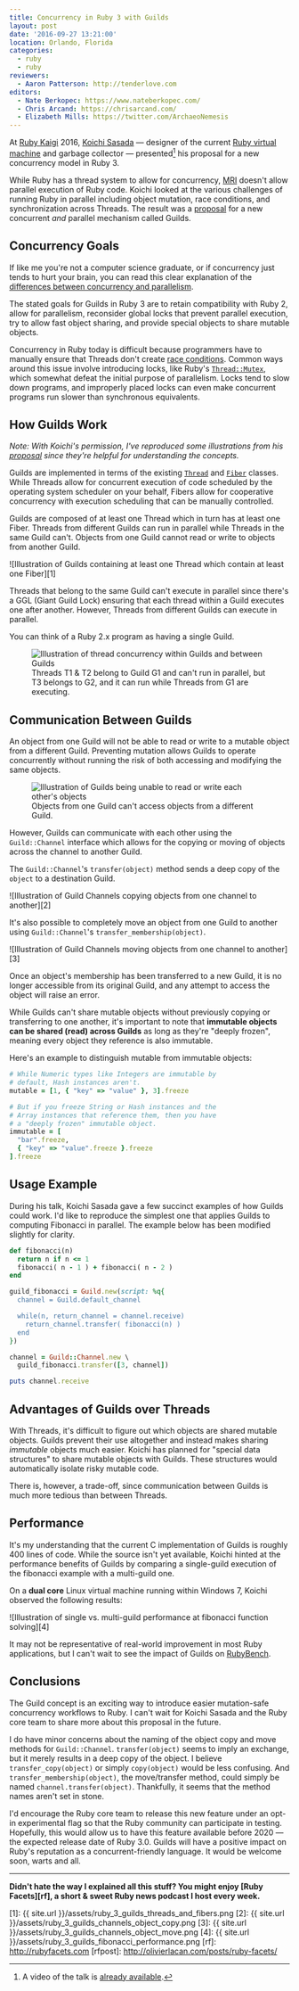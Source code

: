 ```yaml
---
title: Concurrency in Ruby 3 with Guilds
layout: post
date: '2016-09-27 13:21:00'
location: Orlando, Florida
categories:
  - ruby
  - ruby
reviewers:
  - Aaron Patterson: http://tenderlove.com
editors:
  - Nate Berkopec: https://www.nateberkopec.com/
  - Chris Arcand: https://chrisarcand.com/
  - Elizabeth Mills: https://twitter.com/ArchaeoNemesis
---
```


At [Ruby Kaigi][kaigi] 2016, [Koichi Sasada][koichi] — designer of the current
[Ruby virtual machine][yarv] and garbage collector — presented[^1] his
proposal for a new concurrency model in Ruby 3.

While Ruby has a thread system to allow for concurrency, [MRI][mri] doesn't
allow parallel execution of Ruby code. Koichi looked at the various challenges
of running Ruby in parallel including object mutation, race conditions, and
synchronization across Threads. The result was a [proposal][proposal] for a new
concurrent *and* parallel mechanism called Guilds.

## Concurrency Goals

If like me you're not a computer science graduate, or if concurrency just tends
to hurt your brain, you can read this clear explanation of the [differences
between concurrency and parallelism][paracurrent].

The stated goals for Guilds in Ruby 3 are to retain compatibility with Ruby 2,
allow for parallelism, reconsider global locks that prevent parallel execution,
try to allow fast object sharing, and provide special objects to share
mutable objects.

Concurrency in Ruby today is difficult because programmers have to manually
ensure that Threads don't create [race conditions][race-condition]. Common ways
around this issue involve introducing locks, like Ruby's
[`Thread::Mutex`][mutex], which somewhat defeat the initial purpose of
parallelism. Locks tend to slow down programs, and improperly placed locks can
even make concurrent programs run slower than synchronous equivalents.

## How Guilds Work

*Note: With Koichi's permission, I've reproduced some illustrations from his
[proposal][proposal] since they're helpful for understanding the concepts.*

Guilds are implemented in terms of the existing [`Thread`][thread] and
[`Fiber`][fiber] classes. While Threads allow for concurrent execution of code
scheduled by the operating system scheduler on your behalf, Fibers allow for
cooperative concurrency with execution scheduling that can be manually
controlled.

Guilds are composed of at least one Thread which in turn has at least one Fiber.
Threads from different Guilds can run in parallel while Threads in the same
Guild can't. Objects from one Guild cannot read or write to objects from another
Guild.

![Illustration of Guilds containing at least one Thread which contain at least
one Fiber][1]

Threads that belong to the same Guild can't execute in parallel since there's
a GGL (Giant Guild Lock) ensuring that each thread within a Guild executes one
after another. However, Threads from different Guilds can execute in parallel.

You can think of a Ruby 2.x program as having a single Guild.

<figure>
  <img src="{{ site.url }}/assets/ruby_3_guilds_concurrency.png" alt="Illustration of thread concurrency within Guilds and between Guilds">
  <figcaption>
    Threads T1 & T2 belong to Guild G1 and can't run in parallel, but T3 belongs
    to G2, and it can run while Threads from G1 are executing.
  </figcaption>
</figure>

## Communication Between Guilds

An object from one Guild will not be able to read or write to a mutable object
from a different Guild. Preventing mutation allows Guilds to operate concurrently
without running the risk of both accessing and modifying the same objects.

<figure>
  <img src="{{ site.url }}/assets/ruby_3_guilds_object_access_restrictions.png" alt="Illustration of Guilds being unable to read or write each other's objects">
  <figcaption>
    Objects from one Guild can't access objects from a different Guild.
  </figcaption>
</figure>

However, Guilds can communicate with each other using the `Guild::Channel`
interface which allows for the copying or moving of objects across the channel
to another Guild.

The `Guild::Channel`'s `transfer(object)` method sends a deep copy of the `object` to
a destination Guild.

![Illustration of Guild Channels copying objects from one channel to another][2]

It's also possible to completely move an object from one Guild to another using
`Guild::Channel`'s `transfer_membership(object)`.

![Illustration of Guild Channels moving objects from one channel to another][3]

Once an object's membership has been transferred to a new Guild, it is no longer
accessible from its original Guild, and any attempt to access the object will
raise an error.

While Guilds can't share mutable objects without previously copying or
transferring to one another, it's important to note that **immutable objects can
be shared (read) across Guilds** as long as they're "deeply frozen", meaning
every object they reference is also immutable.

Here's an example to distinguish mutable from immutable objects:

```ruby
# While Numeric types like Integers are immutable by
# default, Hash instances aren't.
mutable = [1, { "key" => "value" }, 3].freeze
```

```ruby
# But if you freeze String or Hash instances and the
# Array instances that reference them, then you have
# a "deeply frozen" immutable object.
immutable = [
  "bar".freeze,
  { "key" => "value".freeze }.freeze
].freeze
```

## Usage Example

During his talk, Koichi Sasada gave a few succinct examples of how Guilds could
work. I'd like to reproduce the simplest one that applies Guilds to computing
Fibonacci in parallel. The example below has been modified slightly for clarity.

```ruby
def fibonacci(n)
  return n if n <= 1
  fibonacci( n - 1 ) + fibonacci( n - 2 )
end

guild_fibonacci = Guild.new(script: %q{
  channel = Guild.default_channel

  while(n, return_channel = channel.receive)
    return_channel.transfer( fibonacci(n) )
  end
})

channel = Guild::Channel.new \
  guild_fibonacci.transfer([3, channel])

puts channel.receive
```

## Advantages of Guilds over Threads

With Threads, it's difficult to figure out which objects are shared mutable
objects. Guilds prevent their use altogether and instead makes sharing
*immutable* objects much easier. Koichi has planned for "special data
structures" to share mutable objects with Guilds. These structures would
automatically isolate risky mutable code.

There is, however, a trade-off, since communication between Guilds is much more
tedious than between Threads.

## Performance

It's my understanding that the current C implementation of Guilds is roughly 400
lines of code. While the source isn't yet available, Koichi hinted at the
performance benefits of Guilds by comparing a single-guild execution of the
fibonacci example with a multi-guild one.

On a **dual core** Linux virtual machine running within Windows 7, Koichi
observed the following results:

![Illustration of single vs. multi-guild performance at fibonacci function solving][4]

It may not be representative of real-world improvement in most Ruby
applications, but I can't wait to see the impact of Guilds on
[RubyBench][rubybench].

## Conclusions

The Guild concept is an exciting way to introduce easier mutation-safe
concurrency workflows to Ruby. I can't wait for Koichi Sasada and the Ruby core
team to share more about this proposal in the future.

I do have minor concerns about the naming of the object copy and move methods
for `Guild::Channel`. `transfer(object)` seems to imply an exchange, but it
merely results in a deep copy of the object. I believe `transfer_copy(object)`
or simply `copy(object)` would be less confusing. And
`transfer_membership(object)`, the move/transfer method, could simply be named
`channel.transfer(object)`. Thankfully, it seems that the method names
aren't set in stone.

I'd encourage the Ruby core team to release this new feature under an opt-in
experimental flag so that the Ruby community can participate in testing.
Hopefully, this would allow us to have this feature available before 2020 — the
expected release date of Ruby 3.0. Guilds will have a positive impact on Ruby's
reputation as a concurrent-friendly language. It would be welcome soon, warts
and all.

---
**Didn't hate the way I explained all this stuff? You might enjoy
[Ruby Facets][rf], a short &amp; sweet Ruby news podcast I host every week.**

[^1]: A video of the talk is [already available][talk].

[kaigi]: http://rubykaigi.org/2016
[koichi]: http://www.atdot.net/~ko1/
[talk]: https://www.youtube.com/watch?v=WIrYh14H9kA&feature=youtu.be
[proposal]: http://www.atdot.net/~ko1/activities/2016_rubykaigi.pdf
[yarv]: https://en.wikipedia.org/wiki/YARV
[mri]: https://en.wikipedia.org/wiki/Ruby_MRI
[thread]: https://ruby-doc.org/core-2.3.1/Thread.html
[fiber]: https://ruby-doc.org/core-2.3.1/Fiber.html
[race-condition]: https://en.wikipedia.org/wiki/Race_condition
[mutex]: https://ruby-doc.org/core-2.3.1/Thread/Mutex.html
[rubybench]: https://rubybench.org/
[paracurrent]: http://bytearcher.com/articles/parallel-vs-concurrent/
[1]: {{ site.url }}/assets/ruby_3_guilds_threads_and_fibers.png
[2]: {{ site.url }}/assets/ruby_3_guilds_channels_object_copy.png
[3]: {{ site.url }}/assets/ruby_3_guilds_channels_object_move.png
[4]: {{ site.url }}/assets/ruby_3_guilds_fibonacci_performance.png
[rf]: http://rubyfacets.com
[rfpost]: http://olivierlacan.com/posts/ruby-facets/
